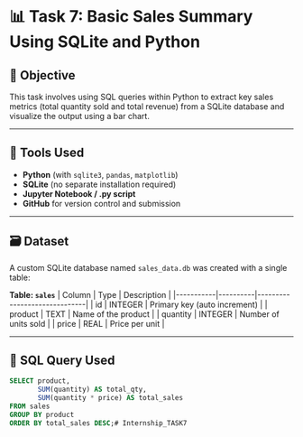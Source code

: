 # 📊 Task 7: Basic Sales Summary Using SQLite and Python

## 🎯 Objective
This task involves using SQL queries within Python to extract key sales metrics (total quantity sold and total revenue) from a SQLite database and visualize the output using a bar chart.

---

## 🧰 Tools Used
- **Python** (with `sqlite3`, `pandas`, `matplotlib`)
- **SQLite** (no separate installation required)
- **Jupyter Notebook / .py script**
- **GitHub** for version control and submission

---

## 🗃️ Dataset
A custom SQLite database named `sales_data.db` was created with a single table:

**Table: `sales`**
| Column    | Type     | Description                  |
|-----------|----------|------------------------------|
| id        | INTEGER  | Primary key (auto increment) |
| product   | TEXT     | Name of the product           |
| quantity  | INTEGER  | Number of units sold         |
| price     | REAL     | Price per unit               |

---

## 🔎 SQL Query Used
```sql
SELECT product, 
       SUM(quantity) AS total_qty, 
       SUM(quantity * price) AS total_sales
FROM sales
GROUP BY product
ORDER BY total_sales DESC;# Internship_TASK7
